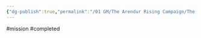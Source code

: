 ```yaml
---
{"dg-publish":true,"permalink":"/01 GM/The Arendur Rising Campaign/The Shadow Company/Bible/Player Vault/Missions/Completed mission - Goblins in the south/","title":"Completed mission - Goblins in the south"}
---
```


#mission #completed